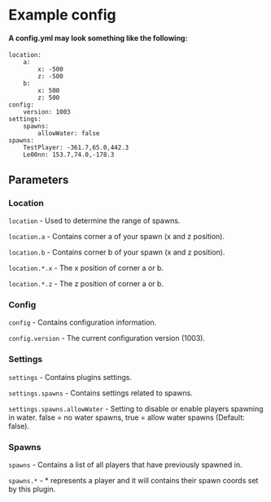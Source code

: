 # Example config

#### A config.yml may look something like the following:

    location:
        a:
            x: -500
            z: -500
        b:
            x: 500
            z: 500
    config:
        version: 1003
    settings:
        spawns:
            allowWater: false
    spawns:
        TestPlayer: -361.7,65.0,442.3
        Le00nn: 153.7,74.0,-178.3


## Parameters

### Location

`location` - Used to determine the range of spawns.

`location.a` - Contains corner a of your spawn (x and z position).

`location.b` - Contains corner b of your spawn (x and z position).

`location.*.x` - The x position of corner a or b.

`location.*.z` - The z position of corner a or b.

### Config

`config` - Contains configuration information.

`config.version` - The current configuration version (1003).

### Settings

`settings` - Contains plugins settings.

`settings.spawns` - Contains settings related to spawns.

`settings.spawns.allowWater` - Setting to disable or enable players spawning in water. false = no water spawns, true = allow water spawns (Default: false).

### Spawns

`spawns` - Contains a list of all players that have previously spawned in.

`spawns.*` - * represents a player and it will contains their spawn coords set by this plugin.
